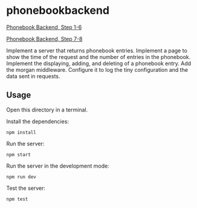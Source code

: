 # phonebookbackend
[Phonebook Backend, Step 1-6](https://fullstackopen.com/en/part3/node_js_and_express#exercises-3-1-3-6)

[Phonebook Backend, Step 7-8](https://fullstackopen.com/en/part3/node_js_and_express#exercises-3-7-3-8)

Implement a server that returns phonebook entries. Implement a page to show the time of the request and the number of entries in the phonebook. Implement the displaying, adding, and deleting of a phonebook entry. Add the morgan middleware. Configure it to log the tiny configuration and the data sent in requests.

## Usage
Open this directory in a terminal.

Install the dependencies:

```
npm install
```

Run the server:

```
npm start
```

Run the server in the development mode:

```
npm run dev
```

Test the server:

```
npm test
```
